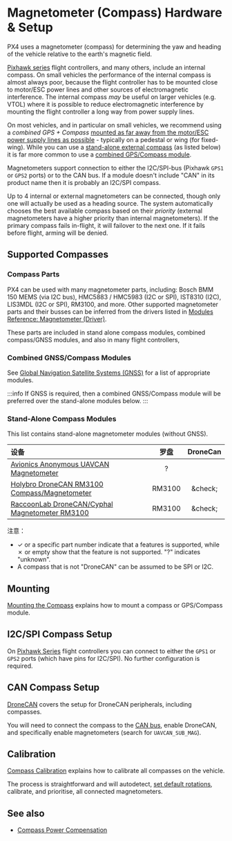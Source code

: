 # Magnetometer (Compass) Hardware & Setup

PX4 uses a magnetometer (compass) for determining the yaw and heading of the vehicle relative to the earth's magnetic field.

[Pixhawk series](../flight_controller/pixhawk_series.md) flight controllers, and many others, include an internal compass.
On small vehicles the performance of the internal compass is almost always poor, because the flight controller has to be mounted close to motor/ESC power lines and other sources of electromagnetic interference.
The internal compass _may_ be useful on larger vehicles (e.g. VTOL) where it is possible to reduce electromagnetic interference by mounting the flight controller a long way from power supply lines.

On most vehicles, and in particular on small vehicles, we recommend using a _combined GPS + Compass_ [mounted as far away from the motor/ESC power supply lines as possible](../assembly/mount_gps_compass.md) - typically on a pedestal or wing (for fixed-wing).
While you can use a [stand-alone external compass](#stand-alone-compass-modules) (as listed below) it is far more common to use a [combined GPS/Compass module](#combined-gnss-compass-modules).

Magnetometers support connection to either the I2C/SPI-bus (Pixhawk `GPS1` or `GPS2` ports) or to the CAN bus.
If a module doesn't include "CAN" in its product name then it is probably an I2C/SPI compass.

Up to 4 internal or external magnetometers can be connected, though only one will actually be used as a heading source.
The system automatically chooses the best available compass based on their _priority_ (external magnetometers have a higher priority than internal magnetometers).
If the primary compass fails in-flight, it will failover to the next one.
If it fails before flight, arming will be denied.

## Supported Compasses

### Compass Parts

PX4 can be used with many magnetometer parts, including: Bosch BMM 150 MEMS (via I2C bus), HMC5883 / HMC5983 (I2C or SPI), IST8310 (I2C), LIS3MDL (I2C or SPI), RM3100, and more.
Other supported magnetometer parts and their busses can be inferred from the drivers listed in [Modules Reference: Magnetometer (Driver)](../modules/modules_driver_magnetometer.md).

These parts are included in stand alone compass modules, combined compass/GNSS modules, and also in many flight controllers,

### Combined GNSS/Compass Modules

See [Global Navigation Satellite Systems (GNSS)](../gps_compass/index.md#supported-gnss) for a list of appropriate modules.

:::info
If GNSS is required, then a combined GNSS/Compass module will be preferred over the stand-alone modules below.
:::

### Stand-Alone Compass Modules

This list contains stand-alone magnetometer modules (without GNSS).

| 设备                                                                                                               |   罗盘   |             DroneCan            |
| :--------------------------------------------------------------------------------------------------------------- | :----: | :-----------------------------: |
| [Avionics Anonymous UAVCAN Magnetometer](https://www.tindie.com/products/avionicsanonymous/uavcan-magnetometer/) |    ?   |                                 |
| [Holybro DroneCAN RM3100 Compass/Magnetometer](https://holybro.com/products/dronecan-rm3100-compass)             | RM3100 | &amp;check; |
| [RaccoonLab DroneCAN/Cyphal Magnetometer RM3100](https://holybro.com/products/dronecan-rm3100-compass)           | RM3100 | &amp;check; |

注意：

- &check; or a specific part number indicate that a features is supported, while &cross; or empty show that the feature is not supported.
  "?" indicates "unknown".
- A compass that is not "DroneCAN" can be assumed to be SPI or I2C.

## Mounting

[Mounting the Compass](../assembly/mount_gps_compass.md) explains how to mount a compass or GPS/Compass module.

## I2C/SPI Compass Setup

On [Pixhawk Series](../flight_controller/pixhawk_series.md) flight controllers you can connect to either the `GPS1` or `GPS2` ports (which have pins for I2C/SPI).
No further configuration is required.

<!-- On flight controllers that do not follow the Pixhawk connector standard, you will need to connect to an I2C/SPI port. -->

## CAN Compass Setup

[DroneCAN](../dronecan/index.md) covers the setup for DroneCAN peripherals, including compasses.

You will need to connect the compass to the [CAN bus](../can/index.md#wiring), enable DroneCAN, and specifically enable magnetometers (search for `UAVCAN_SUB_MAG`).

## Calibration

[Compass Calibration](../config/compass.md) explains how to calibrate all compasses on the vehicle.

The process is straightforward and will autodetect, [set default rotations](../advanced_config/parameter_reference.md#SENS_MAG_AUTOROT), calibrate, and prioritise, all connected magnetometers.

## See also

- [Compass Power Compensation](../advanced_config/compass_power_compensation.md)
